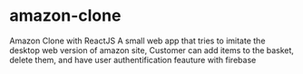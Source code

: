 # amazon-clone

Amazon Clone with ReactJS
A small web app that tries to imitate the desktop web version of amazon site,
Customer can add items to the basket, delete them, and have  user authentification feauture with firebase
